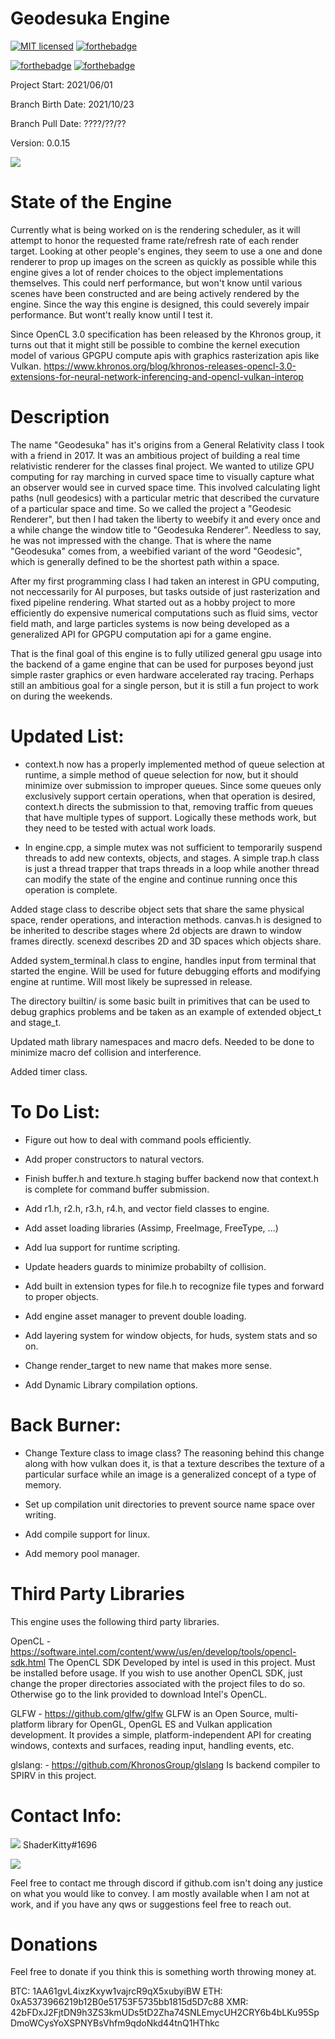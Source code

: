 # Geodesuka Engine

[![MIT licensed](https://img.shields.io/badge/license-MIT-blue.svg)](LICENSE.md)
[![forthebadge](https://forthebadge.com/images/badges/works-on-my-machine.svg)](https://forthebadge.com)


[![forthebadge](https://forthebadge.com/images/badges/open-source.svg)](https://forthebadge.com)
[![forthebadge](https://forthebadge.com/images/badges/no-ragrets.svg)](https://forthebadge.com)

Project Start: 2021/06/01

Branch Birth Date: 2021/10/23

Branch Pull Date: ????/??/??

Version: 0.0.15

![](https://github.com/ShaderKitty/Geodesuka/blob/master/res/github/glcringe.jpg)

# State of the Engine

Currently what is being worked on is the rendering scheduler, as it will attempt to honor
the requested frame rate/refresh rate of each render target. Looking at other people's engines,
they seem to use a one and done renderer to prop up images on the screen as quickly as possible
while this engine gives a lot of render choices to the object implementations themselves. This
could nerf performance, but won't know until various scenes have been constructed and are being
actively rendered by the engine. Since the way this engine is designed, this could severely impair
performance. But wont't really know until I test it.

Since OpenCL 3.0 specification has been released by the Khronos group, it turns out that it might
still be possible to combine the kernel execution model of various GPGPU compute apis with graphics
rasterization apis like Vulkan.
https://www.khronos.org/blog/khronos-releases-opencl-3.0-extensions-for-neural-network-inferencing-and-opencl-vulkan-interop

# Description

The name "Geodesuka" has it's origins from a General Relativity class I took with a friend in 2017. It was
an ambitious project of building a real time relativistic renderer for the classes final project. We wanted
to utilize GPU computing for ray marching in curved space time to visually capture what an observer would
see in curved space time. This involved calculating light paths (null geodesics) with a particular metric
that described the curvature of a particular space and time. So we called the project a "Geodesic Renderer",
but then I had taken the liberty to weebify it and every once and a while change the window title to 
"Geodesuka Renderer". Needless to say, he was not impressed with the change. That is where the name "Geodesuka"
comes from, a weebified variant of the word "Geodesic", which is generally defined to be the shortest path within
a space.

After my first programming class I had taken an interest in GPU computing, not neccessarily for AI purposes, but
tasks outside of just rasterization and fixed pipeline rendering. What started out as a hobby project to more 
efficiently do expensive numerical computations such as fluid sims, vector field math, and large particles systems
is now being developed as a generalized API for GPGPU computation api for a game engine.

That is the final goal of this engine is to fully utilized general gpu usage into the backend of a game engine 
that can be used for purposes beyond just simple raster graphics or even hardware accelerated ray tracing. Perhaps
still an ambitious goal for a single person, but it is still a fun project to work on during the weekends.

# Updated List:

- context.h now has a properly implemented method of queue selection
at runtime, a simple method of queue selection for now, but it should
minimize over submission to improper queues. Since some queues only
exclusively support certain operations, when that operation is desired,
context.h directs the submission to that, removing traffic from queues
that have multiple types of support. Logically these methods work, but
they need to be tested with actual work loads.

- In engine.cpp, a simple mutex was not sufficient to temporarily suspend
threads to add new contexts, objects, and stages. A simple trap.h class
is just a thread trapper that traps threads in a loop while another thread
can modify the state of the engine and continue running once this operation
is complete.

Added stage class to describe object sets that share the same physical space,
render operations, and interaction methods. canvas.h is designed to be inherited
to describe stages where 2d objects are drawn to window frames directly. scenexd
describes 2D and 3D spaces which objects share.

Added system_terminal.h class to engine, handles input from terminal that started
the engine. Will be used for future debugging efforts and modifying engine at 
runtime. Will most likely be supressed in release.

The directory builtin/ is some basic built in primitives that can be used to 
debug graphics problems and be taken as an example of extended object_t and 
stage_t.

Updated math library namespaces and macro defs. Needed to be done to minimize
macro def collision and interference.

Added timer class.

# To Do List:


- Figure out how to deal with command pools efficiently.

- Add proper constructors to natural vectors.

- Finish buffer.h and texture.h staging buffer backend now that
context.h is complete for command buffer submission.

- Add r1.h, r2.h, r3.h, r4.h, and vector field classes to engine.

- Add asset loading libraries (Assimp, FreeImage, FreeType, ...)

- Add lua support for runtime scripting.

- Update headers guards to minimize probabilty of collision.

- Add built in extension types for file.h to recognize file types
and forward to proper objects.

- Add engine asset manager to prevent double loading.

- Add layering system for window objects, for huds, system stats and so
on.

- Change render_target to new name that makes more sense.

- Add Dynamic Library compilation options.

# Back Burner:

- Change Texture class to image class? The reasoning behind this change
along with how vulkan does it, is that a texture describes the texture
of a particular surface while an image is a generalized concept of a type
of memory.

- Set up compilation unit directories to prevent source name space over writing.

- Add compile support for linux.

- Add memory pool manager. 

# Third Party Libraries

This engine uses the following third party libraries.

OpenCL - https://software.intel.com/content/www/us/en/develop/tools/opencl-sdk.html
    The OpenCL SDK Developed by intel is used in this project. Must be installed before usage.
    If you wish to use another OpenCL SDK, just change the proper directories associated with
    the project files to do so. Otherwise go to the link provided to download Intel's OpenCL.

GLFW - https://github.com/glfw/glfw
    GLFW is an Open Source, multi-platform library for OpenGL, OpenGL ES and Vulkan application development.
    It provides a simple, platform-independent API for creating windows, contexts and surfaces, reading input, 
    handling events, etc.

glslang: - https://github.com/KhronosGroup/glslang
    Is backend compiler to SPIRV in this project.

# Contact Info:
![](https://img.shields.io/badge/Discord-7289DA?style=for-the-badge&logo=discord&logoColor=white) 
ShaderKitty#1696 

![](https://discord.gg/GuqfBzfHgt)

Feel free to contact me through discord if github.com isn't doing any justice on what you would like to convey.
I am mostly available when I am not at work, and if you have any    qws or suggestions feel free to reach out.

# Donations

Feel free to donate if you think this is something worth throwing money at.

BTC: 1AA61gvL4ixzKxyw1vajrcR9qX5xubyiBW
ETH: 0xA5373966219b12B0e51753F5735bb1815d5D7c88
XMR: 42bFDxJ2FjtDN9h3ZS3kmUDs5tD2Zha74SNLEmycUH2CRY6b4bLKu95SpDmoWCysYoXSPNYBsVhfm9qdoNkd44tnQ1HThkc
